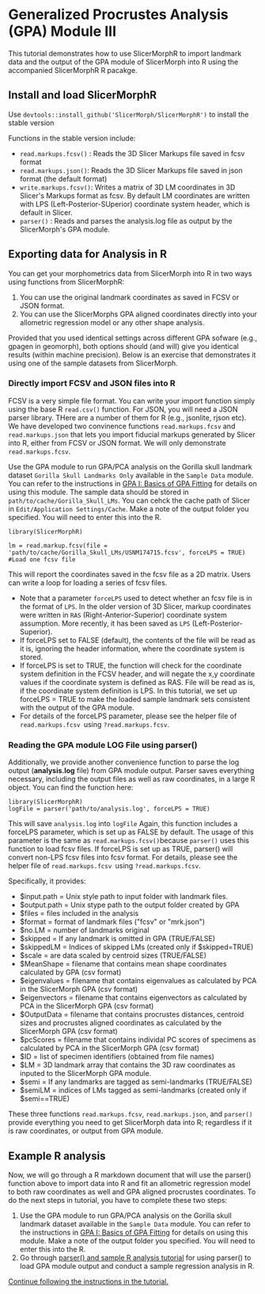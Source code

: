 # Generalized Procrustes Analysis (GPA) Module III

This tutorial demonstrates how to use SlicerMorphR to import landmark data and the output of the GPA module of SlicerMorph into R using the accompanied SlicerMorphR R pacakge.

## Install and load SlicerMorphR
Use `devtools::install_github('SlicerMorph/SlicerMorphR')` to install the stable version

Functions in the stable version include:
* `read.markups.fcsv()` : Reads the 3D Slicer Markups file saved in fcsv format
* `read.markups.json()`:  Reads the 3D Slicer Markups file saved in json format (the default format)
* `write.markups.fcsv()`: Writes a matrix of 3D LM coordinates in 3D Slicer's Markups format as fcsv. By default LM coordinates are written with LPS (Left-Posterior-SUperior) coordinate system header, which is default in Slicer.
* `parser()` : Reads and parses the analysis.log file as output by the SlicerMorph's GPA module.  


## Exporting data for Analysis in R
You can get your morphometrics data from SlicerMorph into R in two ways using functions from SlicerMorphR:

1. You can use the original landmark coordinates as saved in FCSV or JSON format. 
2. You can use the SlicerMorphs GPA aligned coordinates directly into your allometric regression model or any other shape analysis.

Provided that you used identical settings across different GPA sofware (e.g., gpagen in geomorph), both options should (and will) give you identical results (within machine precision). Below is an exercise that demonstrates it using one of the sample datasets from SlicerMorph. 

### Directly import FCSV and JSON files into R

FCSV is a very simple file format. You can write your import function simply using the base R `read.csv()` function. For JSON, you will need a JSON parser library. THere are a number of them for R (e.g., jsonlite, rjson etc). We have developed two convinence functions `read.markups.fcsv` and `read.markups.json` that lets you import fiducial markups generated by Slicer into R, either from FCSV or JSON format. We will only demonstrate `read.markups.fcsv`. 

Use the GPA module to run GPA/PCA analysis on the Gorilla skull landmark dataset `Gorilla Skull Landmarks Only` available in the `Sample Data` module. You can refer to the instructions in [GPA I: Basics of GPA Fitting](../GPA_1/README.md) for details on using this module. The sample data should be stored in `path/to/cache/Gorilla_Skull_LMs`. You can cehck the cache path of Slicer in `Edit/Application Settings/Cache`. Make a note of the output folder you specified. You will need to enter this into the R. 

```
library(SlicerMorphR)

lm = read.markup.fcsv(file = 'path/to/cache/Gorilla_Skull_LMs/USNM174715.fcsv', forceLPS = TRUE) #Load one fcsv file

```

This will report the coordinates saved in the fcsv file as a 2D matrix. Users can write a loop for loading a series of fcsv files.
* Note that a parameter `forceLPS` used to detect whether an fcsv file is in the format of `LPS`. In the older version of 3D Slicer, markup coordinates were written in `RAS` (Right-Anterior-Superior) coordinate system assumption. More recently, it has been saved as `LPS` (Left-Posterior-Superior). 
* If forceLPS set to FALSE (default), the contents of the file will be read as it is, ignoring the header information, where the coordinate system is stored.
* If forceLPS is set to TRUE, the function will check for the coordinate system definition in the FCSV header, and will negate the x,y coordinate values if the coordinate system is defined as RAS. File will be read as is, if the coordinate system definition is LPS. In this tutorial, we set up forceLPS = TRUE to make the loaded sample landmark sets consistent with the output of the GPA module.
* For details of the forceLPS parameter, please see the helper file of `read.markups.fcsv `using `?read.markups.fcsv`.


### Reading the GPA module LOG File using parser()
Additionally, we provide another convenience function to parse the log output (**analysis.log** file) from GPA module output. Parser saves everything necessary, including the output files as well as raw coordinates, in a large R object. You can find the function here:

```
library(SlicerMorphR)
logFile = parser('path/to/analysis.log', forceLPS = TRUE)
```
This will save `analysis.log` into `logFile` Again, this function includes a forceLPS parameter, which is set up as FALSE by default. The usage of this parameter is the same as `read.markups.fcsv()`because `parser()` uses this function to load fcsv files. If forceLPS is set up as TRUE, parser() will convert non-LPS fcsv files into fcsv format. For details, please see the helper file of `read.markups.fcsv `using `?read.markups.fcsv`.

Specifically, it provides:
  * $input.path = Unix style path to input folder with landmark files.
  * $output.path = Unix stype path to the output folder created by GPA
  * $files = files included in the analysis
  * $format = format of landmark files ("fcsv" or "mrk.json")
  * $no.LM = number of landmarks original
  * $skipped = If any landmark is omitted in GPA (TRUE/FALSE) 
  * $skippedLM = Indices of skipped LMs (created only if $skipped=TRUE)
  * $scale = are data scaled by centroid sizes (TRUE/FALSE)
  * $MeanShape = filename that contains mean shape coordinates calculated by GPA (csv format)
  * $eigenvalues = filename that contains eigenvalues as calculated by PCA in the SlicerMorph GPA (csv format)
  * $eigenvectors = filename that contains eigenvectors as calculated by PCA in the SlicerMorph GPA (csv format)
  * $OutputData = filename that contains procrustes distances, centroid sizes and procrustes aligned coordinates as calculated by the SlicerMorph GPA (csv format)
  * $pcScores = filename that contains individal PC scores of specimens as calculated by PCA in the SlicerMorph GPA (csv format)
  * $ID = list of specimen identifiers (obtained from file names)
  * $LM = 3D landmark array that contains the 3D raw coordinates as inputed to the SlicerMorph GPA module. 
  * $semi = If any landmarks are tagged as semi-landmarks (TRUE/FALSE)
  * $semiLM = indices of LMs tagged as semi-landmarks (created only if $semi==TRUE)
  
These three functions `read.markups.fcsv`, `read.markups.json`, and `parser()` provide everything you need to get SlicerMorph data into R; regardless if it is raw coordinates, or output from GPA module. 

## Example R analysis
Now, we will go through a R markdown document that will use the parser() function above to import data into R and fit an allometric regression model to both raw coordinates as well and GPA aligned procrustes coordinates. To do the next steps in tutorial, you have to complete these two steps:

1. Use the GPA module to run GPA/PCA analysis on the Gorilla skull landmark dataset available in the `Sample Data` module. You can refer to the instructions in [GPA I: Basics of GPA Fitting](../GPA_1/README.md) for details on using this module. Make a note of the output folder you specified. You will need to enter this into the R.
2. Go through [parser() and sample R analysis tutorial](./parser_and_sample_R_analysis.md) for using parser() to load GPA module output and conduct a sample regression analysis in R. 

[Continue following the instructions in the tutorial.](./parser_and_sample_R_analysis.md) 

